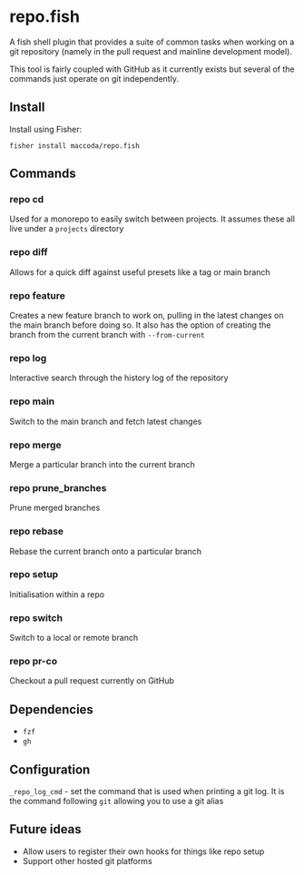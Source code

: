# repo.fish

A fish shell plugin that provides a suite of common tasks when working on a git
repository (namely in the pull request and mainline development model).

This tool is fairly coupled with GitHub as it currently exists but several of
the commands just operate on git independently.

## Install

Install using Fisher:

```console
fisher install maccoda/repo.fish
```

## Commands

### repo cd

Used for a monorepo to easily switch between projects. It assumes these all live
under a `projects` directory

### repo diff

Allows for a quick diff against useful presets like a tag or main branch

### repo feature

Creates a new feature branch to work on, pulling in the latest changes on the
main branch before doing so. It also has the option of creating the branch from
the current branch with `--from-current`

### repo log

Interactive search through the history log of the repository

### repo main

Switch to the main branch and fetch latest changes

### repo merge

Merge a particular branch into the current branch

### repo prune_branches

Prune merged branches

### repo rebase

Rebase the current branch onto a particular branch

### repo setup

Initialisation within a repo

### repo switch

Switch to a local or remote branch

### repo pr-co

Checkout a pull request currently on GitHub

## Dependencies

- `fzf`
- `gh`

## Configuration

`_repo_log_cmd` - set the command that is used when printing a git log. It is the command following `git` allowing you to use a git alias

## Future ideas

- Allow users to register their own hooks for things like repo setup
- Support other hosted git platforms
